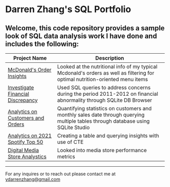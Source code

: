 # Darren Zhang's SQL Portfolio

## Welcome, this code repository provides a sample look of SQL data analysis work I have done and includes the following:

Project Name | Description 
------------ | ----------- 
[McDonald's Order Insights](https://github.com/ydarrenzhang/SQL/tree/main/McDonald's%20Nutrition%20Insights) | Looked at the nutritional info of my typical Mcdonald's orders as well as filtering for optimal nutrition-oriented menu items
[Investigate Financial Discrepancy](https://github.com/ydarrenzhang/SQL/tree/main/Investigate%20Financial%20Discrepancy) | Used SQL queries to address concerns during the period 2011-2012 on financial abnormality through SQLite DB Browser
[Analytics on Customers and Orders](https://github.com/ydarrenzhang/SQL/tree/main/Customer%20Orders%20Analysis) | Quantifying statistics on customers and monthly sales date through querying multiple tables through database using SQLite Studio
[Analytics on 2021 Spotify Top 50](https://github.com/ydarrenzhang/SQL/tree/main/2021%20Spotify%20Data%20Analytics) | Creating a table and querying insights with use of CTE 
[Digital Media Store Analystics](https://github.com/ydarrenzhang/SQL/tree/main/Digital%20Media%20Store%20Analytics) | Looked into media store performance metrics
------------
For any inquires or to reach out please contact me at ydarrenzhang@gmail.com
